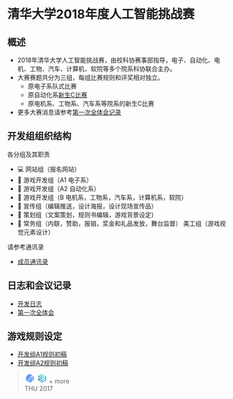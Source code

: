 # 清华大学2018年度人工智能挑战赛

## 概述

- 2018年清华大学人工智能挑战赛，由校科协赛事部指导，电子、自动化、电机、工物、汽车、计算机、软院等多个院系科协联合主办。
- 大赛赛题共分为三组，每组比赛规则和评奖相对独立。
    - 原电子系队式比赛
    - 原自动化系[新生C比赛](https://daasta.cn/wiki/doku.php?id=%E6%96%B0%E7%94%9Fc)
    - 原电机系、工物系、汽车系等院系的新生C比赛
- 更多大赛消息请参考[第一次全体会记录](https://github.com/DAASTA/THUAI2018_rules/blob/master/log/20171213.md)

## 开发组组织结构

各分组及其职责

- :computer: 网站组（报名网站）
- :space_invader: 游戏开发组（A1 电子系）
- :space_invader: 游戏开发组（A2 自动化系）
- :space_invader: 游戏开发组（B 电机系，工物系，汽车系，计算机系，软院）
- :gift_heart: 宣传组（编辑推送，设计海报，设计现场宣传品）
- :memo: 策划组（文案策划，规则书编辑，游戏背景设定）
- :dart: 常务组（内联，赞助，报销，奖金和礼品发放，舞台监督）
美工组（游戏视觉元素设计）

请参考通讯录

- [成员通讯录](https://github.com/DAASTA/THUAI2018_rules/blob/master/members.csv)

## 日志和会议记录

- [开发日志](https://github.com/DAASTA/THUAI2018_rules/blob/master/log/log.md)
- [第一次全体会](https://github.com/DAASTA/THUAI2018_rules/blob/master/log/20171213.md)

## 游戏规则设定

- [开发组A1规则初稿](https://github.com/DAASTA/THUAI2018_rules/blob/master/rules/ts.19.rule.md)
- [开发组A2规则初稿](https://github.com/DAASTA/THUAI2018_rules/blob/master/rules/fc.15.rule.md)

> ![logo](./logo/ASTA2016_mini.jpg) ![logo](./logo/EESAST2017_mini.jpg) + more
> <br>THU 2017
